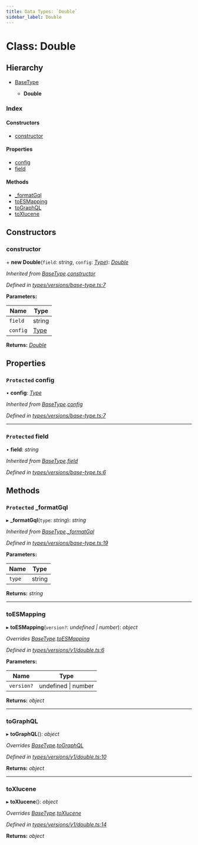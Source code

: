 ```yaml
---
title: Data Types: `Double`
sidebar_label: Double
---
```


# Class: Double

## Hierarchy

* [BaseType](basetype.md)

  * **Double**

### Index

#### Constructors

* [constructor](double.md#constructor)

#### Properties

* [config](double.md#protected-config)
* [field](double.md#protected-field)

#### Methods

* [_formatGql](double.md#protected-_formatgql)
* [toESMapping](double.md#toesmapping)
* [toGraphQL](double.md#tographql)
* [toXlucene](double.md#toxlucene)

## Constructors

###  constructor

\+ **new Double**(`field`: *string*, `config`: *[Type](../overview.md#type)*): *[Double](double.md)*

*Inherited from [BaseType](basetype.md).[constructor](basetype.md#constructor)*

*Defined in [types/versions/base-type.ts:7](https://github.com/terascope/teraslice/blob/a2250fb9/packages/data-types/src/types/versions/base-type.ts#L7)*

**Parameters:**

Name | Type |
------ | ------ |
`field` | string |
`config` | [Type](../overview.md#type) |

**Returns:** *[Double](double.md)*

## Properties

### `Protected` config

• **config**: *[Type](../overview.md#type)*

*Inherited from [BaseType](basetype.md).[config](basetype.md#protected-config)*

*Defined in [types/versions/base-type.ts:7](https://github.com/terascope/teraslice/blob/a2250fb9/packages/data-types/src/types/versions/base-type.ts#L7)*

___

### `Protected` field

• **field**: *string*

*Inherited from [BaseType](basetype.md).[field](basetype.md#protected-field)*

*Defined in [types/versions/base-type.ts:6](https://github.com/terascope/teraslice/blob/a2250fb9/packages/data-types/src/types/versions/base-type.ts#L6)*

## Methods

### `Protected` _formatGql

▸ **_formatGql**(`type`: *string*): *string*

*Inherited from [BaseType](basetype.md).[_formatGql](basetype.md#protected-_formatgql)*

*Defined in [types/versions/base-type.ts:19](https://github.com/terascope/teraslice/blob/a2250fb9/packages/data-types/src/types/versions/base-type.ts#L19)*

**Parameters:**

Name | Type |
------ | ------ |
`type` | string |

**Returns:** *string*

___

###  toESMapping

▸ **toESMapping**(`version?`: *undefined | number*): *object*

*Overrides [BaseType](basetype.md).[toESMapping](basetype.md#abstract-toesmapping)*

*Defined in [types/versions/v1/double.ts:6](https://github.com/terascope/teraslice/blob/a2250fb9/packages/data-types/src/types/versions/v1/double.ts#L6)*

**Parameters:**

Name | Type |
------ | ------ |
`version?` | undefined \| number |

**Returns:** *object*

___

###  toGraphQL

▸ **toGraphQL**(): *object*

*Overrides [BaseType](basetype.md).[toGraphQL](basetype.md#abstract-tographql)*

*Defined in [types/versions/v1/double.ts:10](https://github.com/terascope/teraslice/blob/a2250fb9/packages/data-types/src/types/versions/v1/double.ts#L10)*

**Returns:** *object*

___

###  toXlucene

▸ **toXlucene**(): *object*

*Overrides [BaseType](basetype.md).[toXlucene](basetype.md#abstract-toxlucene)*

*Defined in [types/versions/v1/double.ts:14](https://github.com/terascope/teraslice/blob/a2250fb9/packages/data-types/src/types/versions/v1/double.ts#L14)*

**Returns:** *object*
